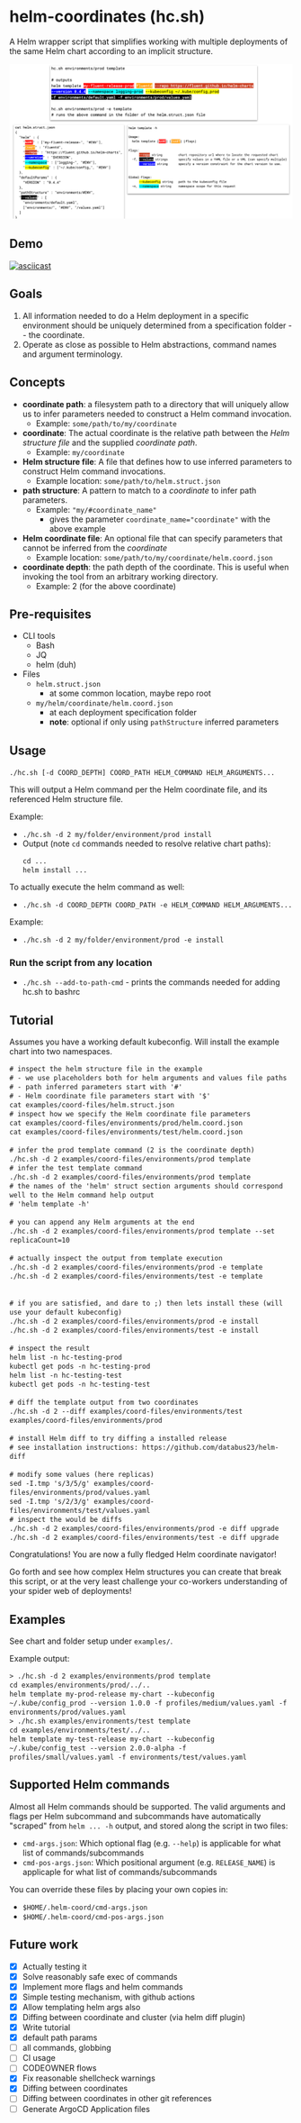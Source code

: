 # helm-coordinates (hc.sh)

A Helm wrapper script that simplifies working with multiple deployments of the same Helm chart according to an implicit structure.

![helm coordinates overview](/docs/overview.png)

## Demo

[![asciicast](https://asciinema.org/a/UIooyQjgEFSTXwdNC3eFjHgvl.svg)](https://asciinema.org/a/UIooyQjgEFSTXwdNC3eFjHgvl)

## Goals

1. All information needed to do a Helm deployment in a specific environment should be uniquely determined from a specification folder -- the coordinate.
2. Operate as close as possible to Helm abstractions, command names and argument terminology.

## Concepts

* **coordinate path**: a filesystem path to a directory that will uniquely allow us to infer parameters needed to construct a Helm command invocation. 
  * Example: `some/path/to/my/coordinate` 
* **coordinate**: The actual coordinate is the relative path between the *Helm structure file* and the supplied *coordinate path*. 
  * Example: `my/coordinate`
* **Helm structure file**: A file that defines how to use inferred parameters  to construct Helm command invocations.
  * Example location: `some/path/to/helm.struct.json` 
* **path structure**: A pattern to match to a *coordinate*
  to infer path parameters.
  * Example: `"my/#coordinate_name"`
    * gives the parameter `coordinate_name="coordinate"` with the above example
* **Helm coordinate file**: An optional file that can specify parameters that cannot be inferred from the *coordinate* 
  * Example location: `some/path/to/my/coordinate/helm.coord.json` 
* **coordinate depth**: the path depth of the coordinate. This is useful when invoking the tool from an arbitrary working directory.
  * Example: 2 (for the above coordinate)
  
## Pre-requisites

* CLI tools
  * Bash
  * JQ
  * helm (duh)
* Files
  * `helm.struct.json`
    * at some common location, maybe repo root
  * `my/helm/coordinate/helm.coord.json`
    * at each deployment specification folder
    * **note**: optional if only using `pathStructure` inferred parameters

## Usage 

`./hc.sh [-d COORD_DEPTH] COORD_PATH HELM_COMMAND HELM_ARGUMENTS...`

This will output a Helm command per the Helm coordinate file, and its referenced Helm structure file.

Example: 
  * `./hc.sh -d 2 my/folder/environment/prod install`
  * Output (note `cd` commands needed to resolve relative chart paths): 
    ```
    cd ...
    helm install ...
    ```

To actually execute the helm command as well:

* `./hc.sh -d COORD_DEPTH COORD_PATH -e HELM_COMMAND HELM_ARGUMENTS...`

Example:

* `./hc.sh -d 2 my/folder/environment/prod -e install`

### Run the script from any location

* `./hc.sh --add-to-path-cmd` - prints the commands needed for adding hc.sh to bashrc

## Tutorial
Assumes you have a working default kubeconfig. Will install the example 
chart into two namespaces.


```
# inspect the helm structure file in the example
# - we use placeholders both for helm arguments and values file paths
# - path inferred parameters start with '#'
# - Helm coordinate file parameters start with '$'
cat examples/coord-files/helm.struct.json
# inspect how we specify the Helm coordinate file parameters 
cat examples/coord-files/environments/prod/helm.coord.json
cat examples/coord-files/environments/test/helm.coord.json

# infer the prod template command (2 is the coordinate depth)
./hc.sh -d 2 examples/coord-files/environments/prod template
# infer the test template command
./hc.sh -d 2 examples/coord-files/environments/prod template
# the names of the 'helm' struct section arguments should correspond well to the Helm command help output
# 'helm template -h'

# you can append any Helm arguments at the end
./hc.sh -d 2 examples/coord-files/environments/prod template --set replicaCount=10

# actually inspect the output from template execution
./hc.sh -d 2 examples/coord-files/environments/prod -e template
./hc.sh -d 2 examples/coord-files/environments/test -e template


# if you are satisfied, and dare to ;) then lets install these (will use your default kubeconfig)
./hc.sh -d 2 examples/coord-files/environments/prod -e install
./hc.sh -d 2 examples/coord-files/environments/test -e install

# inspect the result
helm list -n hc-testing-prod
kubectl get pods -n hc-testing-prod
helm list -n hc-testing-test
kubectl get pods -n hc-testing-test

# diff the template output from two coordinates
./hc.sh -d 2 --diff examples/coord-files/environments/test examples/coord-files/environments/prod

# install Helm diff to try diffing a installed release
# see installation instructions: https://github.com/databus23/helm-diff

# modify some values (here replicas)
sed -I.tmp 's/3/5/g' examples/coord-files/environments/prod/values.yaml
sed -I.tmp 's/2/3/g' examples/coord-files/environments/test/values.yaml
# inspect the would be diffs
./hc.sh -d 2 examples/coord-files/environments/prod -e diff upgrade
./hc.sh -d 2 examples/coord-files/environments/test -e diff upgrade
```

Congratulations! You are now a fully fledged Helm coordinate navigator!

Go forth and see how complex Helm structures you can create that break this script,
or at the very least challenge your co-workers understanding of your spider web of deployments!

## Examples
See chart and folder setup under `examples/`.

Example output:
```
> ./hc.sh -d 2 examples/environments/prod template
cd examples/environments/prod/../..
helm template my-prod-release my-chart --kubeconfig ~/.kube/config_prod --version 1.0.0 -f profiles/medium/values.yaml -f environments/prod/values.yaml
> ./hc.sh examples/environments/test template
cd examples/environments/test/../..
helm template my-test-release my-chart --kubeconfig ~/.kube/config_test --version 2.0.0-alpha -f profiles/small/values.yaml -f environments/test/values.yaml
```

## Supported Helm commands

Almost all Helm commands should be supported. The valid arguments and flags per Helm subcommand
and subcommands have automatically "scraped" from `helm ... -h` output, and
stored along the script in two files:

*  `cmd-args.json`: Which optional flag (e.g. `--help`) is applicable for what list of commands/subcommands 
*  `cmd-pos-args.json`: Which positional argument (e.g. `RELEASE_NAME`) is applicaple for what list of commands/subcommands

You can override these files by placing your own copies in:
* `$HOME/.helm-coord/cmd-args.json`
* `$HOME/.helm-coord/cmd-pos-args.json`

## Future work

* [x] Actually testing it
* [x] Solve reasonably safe exec of commands
* [x] Implement more flags and helm commands
* [x] Simple testing mechanism, with github actions
* [x] Allow templating helm args also
* [x] Diffing between coordinate and cluster (via helm diff plugin)
* [x] Write tutorial
* [x] default path params
* [ ] all commands, globbing
* [ ] CI usage
* [ ] CODEOWNER flows
* [x] Fix reasonable shellcheck warnings
* [x] Diffing between coordinates
* [ ] Diffing between coordinates in other git references
* [ ] Generate ArgoCD Application files

